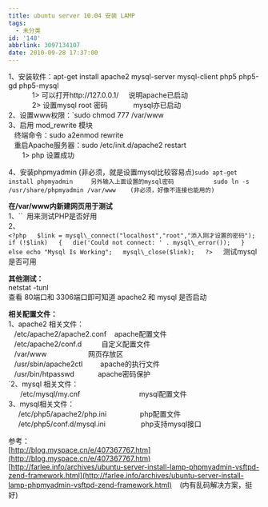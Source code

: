 ```yaml
---
title: ubuntu server 10.04 安装 LAMP
tags:
  - 未分类
id: '148'
abbrlink: 3097134107
date: 2010-09-28 17:37:00
---
```


1、安装软件：apt-get install apache2 mysql-server mysql-client php5 php5-gd php5-mysql  
            1> 可以打开http://127.0.0.1/     说明apache已启动  
            2> 设置mysql root 密码             mysql亦已启动  
2、设置www权限：`sudo chmod 777 /var/www  
3、启用 mod_rewrite 模块  
   终端命令：sudo a2enmod rewrite  
   重启Apache服务器：sudo /etc/init.d/apache2 restart  
       1> php 设置成功  
  
4、安装phpmyadmin (非必须，就是设置mysql比较容易点)` sudo apt-get install phpmyadmin     另外输入上面设置的mysql密码  
        sudo ln -s /usr/share/phpmyadmin /var/www    (非必须，好像不连接也能用的)  
`  
  
  
**在/var/www内新建网页用于测试**  
1、``<?php phpinfo(); ?>  用来测试PHP是否好用  
2、  
`<?php  
$link = mysql\_connect("localhost","root","添入刚才设置的密码");  
if (!$link)  
{  
die('Could not connect: ' . mysql\_error());  
}  
else echo "Mysql Is Working";  
mysql\_close($link);  
?>  
`测试mysql是否可用  
  
**其他测试：**  
netstat -tunl  
查看 80端口和 3306端口即可知道 apache2 和 mysql 是否启动  
  
**相关配置文件：**  
1、apache2 相关文件：  
   /etc/apache2/apache2.conf    apache配置文件  
   /etc/apache2/conf.d          自定义配置文件  
   /var/www                     网页存放区  
   /usr/sbin/apache2ctl         apache的执行文件  
   /usr/bin/htpasswd            apache密码保护  
`2、mysql 相关文件：  
      /etc/mysql/my.cnf                              mysql配置文件  
3、mysql相关文件：  
     /etc/php5/apache2/php.ini                 php配置文件  
     /etc/php5/conf.d/mysql.ini                  php支持mysql接口  
  
  
  
参考：  
[http://blog.myspace.cn/e/407367767.htm](http://blog.myspace.cn/e/407367767.htm)  
[http://farlee.info/archives/ubuntu-server-install-lamp-phpmyadmin-vsftpd-zend-framework.html](http://farlee.info/archives/ubuntu-server-install-lamp-phpmyadmin-vsftpd-zend-framework.html)    (内有乱码解决方案，挺好)